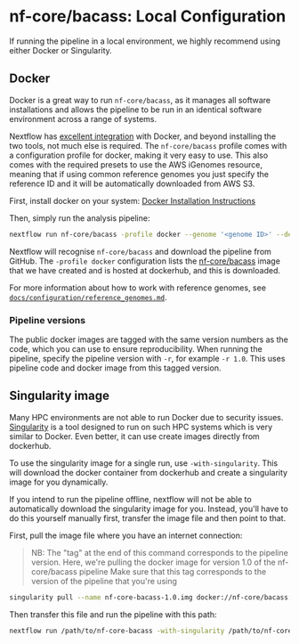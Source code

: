 # nf-core/bacass: Local Configuration

If running the pipeline in a local environment, we highly recommend using either Docker or Singularity.

## Docker
Docker is a great way to run `nf-core/bacass`, as it manages all software installations and allows the pipeline to be run in an identical software environment across a range of systems.

Nextflow has [excellent integration](https://www.nextflow.io/docs/latest/docker.html) with Docker, and beyond installing the two tools, not much else is required. The `nf-core/bacass` profile comes with a configuration profile for docker, making it very easy to use. This also comes with the required presets to use the AWS iGenomes resource, meaning that if using common reference genomes you just specify the reference ID and it will be automatically downloaded from AWS S3.

First, install docker on your system: [Docker Installation Instructions](https://docs.docker.com/engine/installation/)

Then, simply run the analysis pipeline:
```bash
nextflow run nf-core/bacass -profile docker --genome '<genome ID>' --design '<path to your design file>'
```

Nextflow will recognise `nf-core/bacass` and download the pipeline from GitHub. The `-profile docker` configuration lists the [nf-core/bacass](https://hub.docker.com/r/nfcore/bacass/) image that we have created and is hosted at dockerhub, and this is downloaded.

For more information about how to work with reference genomes, see [`docs/configuration/reference_genomes.md`](reference_genomes.md).

### Pipeline versions
The public docker images are tagged with the same version numbers as the code, which you can use to ensure reproducibility. When running the pipeline, specify the pipeline version with `-r`, for example `-r 1.0`. This uses pipeline code and docker image from this tagged version.


## Singularity image
Many HPC environments are not able to run Docker due to security issues. [Singularity](http://singularity.lbl.gov/) is a tool designed to run on such HPC systems which is very similar to Docker. Even better, it can use create images directly from dockerhub.

To use the singularity image for a single run, use `-with-singularity`. This will download the docker container from dockerhub and create a singularity image for you dynamically.

If you intend to run the pipeline offline, nextflow will not be able to automatically download the singularity image for you. Instead, you'll have to do this yourself manually first, transfer the image file and then point to that.

First, pull the image file where you have an internet connection:

> NB: The "tag" at the end of this command corresponds to the pipeline version.
> Here, we're pulling the docker image for version 1.0 of the nf-core/bacass pipeline
> Make sure that this tag corresponds to the version of the pipeline that you're using

```bash
singularity pull --name nf-core-bacass-1.0.img docker://nf-core/bacass:1.0
```

Then transfer this file and run the pipeline with this path:

```bash
nextflow run /path/to/nf-core-bacass -with-singularity /path/to/nf-core-bacass-1.0.img
```
